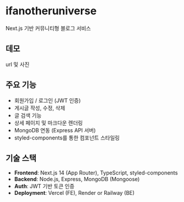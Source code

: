 # ifanotheruniverse

Next.js 기반 커뮤니티형 블로그 서비스

## 데모

url 및 사진

## 주요 기능

- 회원가입 / 로그인 (JWT 인증)
- 게시글 작성, 수정, 삭제
- 글 검색 기능
- 상세 페이지 및 마크다운 렌더링
- MongoDB 연동 (Express API 서버)
- styled-components를 통한 컴포넌트 스타일링

## 기술 스택

- **Frontend**: Next.js 14 (App Router), TypeScript, styled-components
- **Backend**: Node.js, Express, MongoDB (Mongoose)
- **Auth**: JWT 기반 토큰 인증
- **Deployment**: Vercel (FE), Render or Railway (BE)

